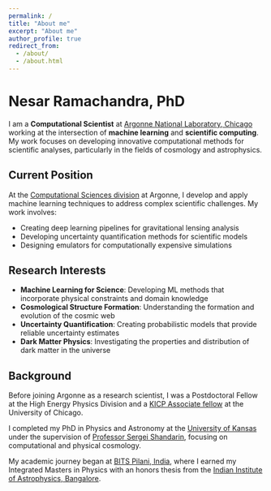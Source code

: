 ```yaml
---
permalink: /
title: "About me"
excerpt: "About me"
author_profile: true
redirect_from: 
  - /about/
  - /about.html
---
```


# Nesar Ramachandra, PhD

I am a **Computational Scientist** at [Argonne National Laboratory, Chicago](https://www.anl.gov/profile/nesar-soorve-ramachandra-0) working at the intersection of **machine learning** and **scientific computing**. My work focuses on developing innovative computational methods for scientific analyses, particularly in the fields of cosmology and astrophysics.

## Current Position

At the [Computational Sciences division](https://www.anl.gov/cps) at Argonne, I develop and apply machine learning techniques to address complex scientific challenges. My work involves:

* Creating deep learning pipelines for gravitational lensing analysis
* Developing uncertainty quantification methods for scientific models
* Designing emulators for computationally expensive simulations

## Research Interests

* **Machine Learning for Science**: Developing ML methods that incorporate physical constraints and domain knowledge
* **Cosmological Structure Formation**: Understanding the formation and evolution of the cosmic web
* **Uncertainty Quantification**: Creating probabilistic models that provide reliable uncertainty estimates
* **Dark Matter Physics**: Investigating the properties and distribution of dark matter in the universe

## Background

Before joining Argonne as a research scientist, I was a Postdoctoral Fellow at the High Energy Physics Division and a [KICP Associate fellow](https://kavlicosmo.uchicago.edu/) at the University of Chicago.

I completed my PhD in Physics and Astronomy at the [University of Kansas](http://physics.ku.edu/) under the supervision of [Professor Sergei Shandarin](http://people.ku.edu/~sergei/), focusing on computational and physical cosmology.

My academic journey began at [BITS Pilani, India](http://www.bits-pilani.ac.in/goa/physics/DepartmentofPhysics), where I earned my Integrated Masters in Physics with an honors thesis from the [Indian Institute of Astrophysics, Bangalore](https://www.iiap.res.in/).
